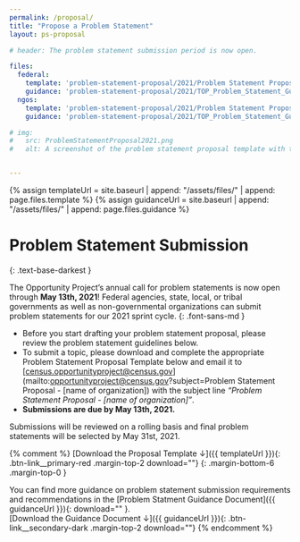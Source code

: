 ```yaml
---
permalink: /proposal/
title: "Propose a Problem Statement"
layout: ps-proposal

# header: The problem statement submission period is now open.

files:
  federal:
    template: 'problem-statement-proposal/2021/Problem Statement Proposal Template_TOP 2021_Federal-Agencies.docx'
    guidance: 'problem-statement-proposal/2021/TOP_Problem_Statement_Guidance_2021_Federal-Agencies.pdf'
  ngos:
    template: 'problem-statement-proposal/2021/Problem Statement Proposal Template_TOP 2021_Partners.docx'
    guidance: 'problem-statement-proposal/2021/TOP_Problem_Statement_Guidance_2021_Partners.pdf'

# img:
#   src: ProblemStatementProposal2021.png
#   alt: A screenshot of the problem statement proposal template with the headline 'Problem Statement Proposal Template'


---
```

{% assign templateUrl = site.baseurl | append: "/assets/files/" | append: page.files.template %}
{% assign guidanceUrl = site.baseurl | append: "/assets/files/" | append: page.files.guidance %}

# Problem Statement Submission
{: .text-base-darkest }

The Opportunity Project’s annual call for problem statements is now open through **May 13th, 2021**! Federal agencies, state, local, or tribal governments as well as non-governmental organizations can submit problem statements for our 2021 sprint cycle.
{: .font-sans-md }

- Before you start drafting your problem statement proposal, please review the problem statement guidelines below. 
- To submit a topic, please download and complete the appropriate Problem Statement Proposal Template below and email it to [census.opportunityproject@census.gov](mailto:opportunityproject@census.gov?subject=Problem Statement Proposal - [name of organization]) with the subject line *“Problem Statement Proposal - [name of organization]”*. 
- **Submissions are due by May 13th, 2021.**

Submissions will be reviewed on a rolling basis and final problem statements will be selected by May 31st, 2021.

{% comment %}
[Download the Proposal Template&nbsp;&darr;]({{ templateUrl }}){: .btn-link__primary-red .margin-top-2 download=""}
{: .margin-bottom-6 .margin-top-0 }

You can find more guidance on problem statement submission requirements and recommendations in the [Problem Statment Guidance Document]({{ guidanceUrl }}){: download="" }.<br/>
[Download the Guidance Document&nbsp;&darr;]({{ guidanceUrl }}){: .btn-link__secondary-dark .margin-top-2 download=""}
{% endcomment %}
